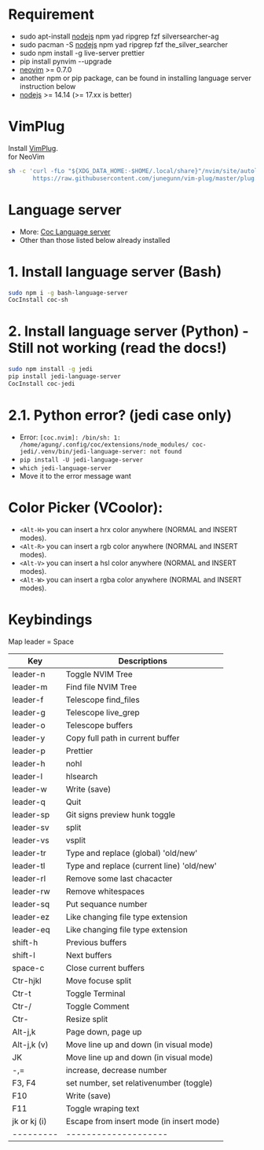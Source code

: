 <!-- ![](images/nvim-tailwindcss-new.png) -->

# Requirement

- sudo apt-install [nodejs](https://nodejs.org/) npm yad ripgrep fzf silversearcher-ag
- sudo pacman -S [nodejs](https://nodejs.org/) npm yad ripgrep fzf the_silver_searcher
- sudo npm install -g live-server prettier
- pip install pynvim --upgrade
- [neovim](https://github.com/neovim/neovim.git) >= 0.7.0
- another npm or pip package, can be found in installing language server instruction below
- [nodejs](https://nodejs.org/) >= 14.14 (>= 17.xx is better)

# VimPlug

Install [VimPlug](https://github.com/junegunn/vim-plug). <br />
for NeoVim

```sh
sh -c 'curl -fLo "${XDG_DATA_HOME:-$HOME/.local/share}"/nvim/site/autoload/plug.vim --create-dirs \
       https://raw.githubusercontent.com/junegunn/vim-plug/master/plug.vim'
```

# Language server

- More: [Coc Language server](https://github.com/neoclide/coc.nvim/wiki/Language-servers)
- Other than those listed below already installed

# 1. Install language server (Bash)

```sh
sudo npm i -g bash-language-server
CocInstall coc-sh
```

# 2. Install language server (Python) - Still not working (read the docs!)

```sh
sudo npm install -g jedi
pip install jedi-language-server
CocInstall coc-jedi
```

# 2.1. Python error? (jedi case only)

- Error: `[coc.nvim]: /bin/sh: 1: /home/agung/.config/coc/extensions/node_modules/ coc-jedi/.venv/bin/jedi-language-server: not found`
- `pip install -U jedi-language-server`
- `which jedi-language-server`
- Move it to the error message want

# Color Picker (VCoolor):

- `<Alt-H>` you can insert a hrx color anywhere (NORMAL and INSERT modes).
- `<Alt-R>` you can insert a rgb color anywhere (NORMAL and INSERT modes).
- `<Alt-V>` you can insert a hsl color anywhere (NORMAL and INSERT modes).
- `<Alt-W>` you can insert a rgba color anywhere (NORMAL and INSERT modes).

# Keybindings

Map leader = Space

| Key          | Descriptions                              |
| ------------ | ----------------------------------------- |
| leader-n     | Toggle NVIM Tree                          |
| leader-m     | Find file NVIM Tree                       |
| leader-f     | Telescope find_files                      |
| leader-g     | Telescope live_grep                       |
| leader-o     | Telescope buffers                         |
| leader-y     | Copy full path in current buffer          |
| leader-p     | Prettier                                  |
| leader-h     | nohl                                      |
| leader-l     | hlsearch                                  |
| leader-w     | Write (save)                              |
| leader-q     | Quit                                      |
| leader-sp    | Git signs preview hunk toggle             |
| leader-sv    | split                                     |
| leader-vs    | vsplit                                    |
| leader-tr    | Type and replace (global) 'old/new'       |
| leader-tl    | Type and replace (current line) 'old/new' |
| leader-rl    | Remove some last chacacter                |
| leader-rw    | Remove whitespaces                        |
| leader-sq    | Put sequance number                       |
| leader-ez    | Like changing file type extension         |
| leader-eq    | Like changing file type extension         |
| shift-h      | Previous buffers                          |
| shift-l      | Next buffers                              |
| space-c      | Close current buffers                     |
| Ctr-hjkl     | Move focuse split                         |
| Ctr-t        | Toggle Terminal                           |
| Ctr-/        | Toggle Comment                            |
| Ctr-<arrow>  | Resize split                              |
| Alt-j,k      | Page down, page up                        |
| Alt-j,k (v)  | Move line up and down (in visual mode)    |
| JK           | Move line up and down (in visual mode)    |
| -,=          | increase, decrease number                 |
| F3, F4       | set number, set relativenumber (toggle)   |
| F10          | Write (save)                              |
| F11          | Toggle wraping text                       |
| jk or kj (i) | Escape from insert mode (in insert mode)  |
| ---------    | --------------------                      |
